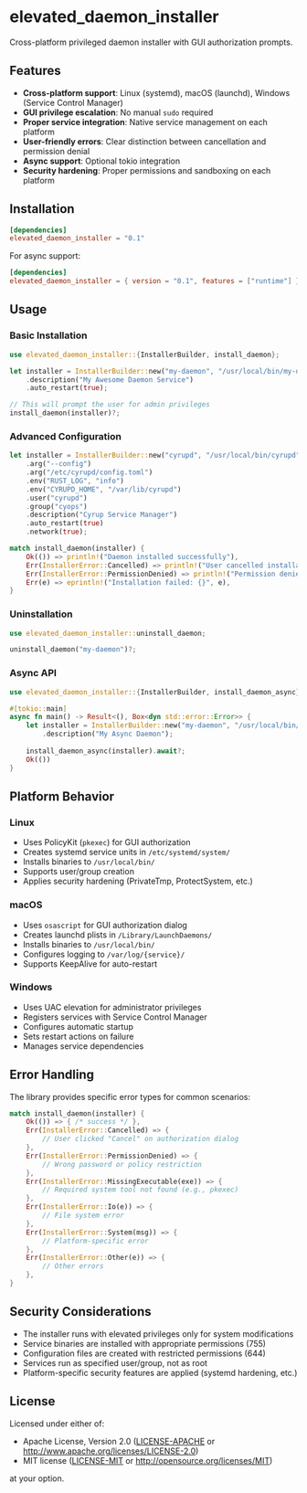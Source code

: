 # elevated_daemon_installer

Cross-platform privileged daemon installer with GUI authorization prompts.

## Features

- **Cross-platform support**: Linux (systemd), macOS (launchd), Windows (Service Control Manager)
- **GUI privilege escalation**: No manual `sudo` required
- **Proper service integration**: Native service management on each platform
- **User-friendly errors**: Clear distinction between cancellation and permission denial
- **Async support**: Optional tokio integration
- **Security hardening**: Proper permissions and sandboxing on each platform

## Installation

```toml
[dependencies]
elevated_daemon_installer = "0.1"
```

For async support:
```toml
[dependencies]
elevated_daemon_installer = { version = "0.1", features = ["runtime"] }
```

## Usage

### Basic Installation

```rust
use elevated_daemon_installer::{InstallerBuilder, install_daemon};

let installer = InstallerBuilder::new("my-daemon", "/usr/local/bin/my-daemon")
    .description("My Awesome Daemon Service")
    .auto_restart(true);

// This will prompt the user for admin privileges
install_daemon(installer)?;
```

### Advanced Configuration

```rust
let installer = InstallerBuilder::new("cyrupd", "/usr/local/bin/cyrupd")
    .arg("--config")
    .arg("/etc/cyrupd/config.toml")
    .env("RUST_LOG", "info")
    .env("CYRUPD_HOME", "/var/lib/cyrupd")
    .user("cyrupd")
    .group("cyops")
    .description("Cyrup Service Manager")
    .auto_restart(true)
    .network(true);

match install_daemon(installer) {
    Ok(()) => println!("Daemon installed successfully"),
    Err(InstallerError::Cancelled) => println!("User cancelled installation"),
    Err(InstallerError::PermissionDenied) => println!("Permission denied"),
    Err(e) => eprintln!("Installation failed: {}", e),
}
```

### Uninstallation

```rust
use elevated_daemon_installer::uninstall_daemon;

uninstall_daemon("my-daemon")?;
```

### Async API

```rust
use elevated_daemon_installer::{InstallerBuilder, install_daemon_async};

#[tokio::main]
async fn main() -> Result<(), Box<dyn std::error::Error>> {
    let installer = InstallerBuilder::new("my-daemon", "/usr/local/bin/my-daemon")
        .description("My Async Daemon");
    
    install_daemon_async(installer).await?;
    Ok(())
}
```

## Platform Behavior

### Linux
- Uses PolicyKit (`pkexec`) for GUI authorization
- Creates systemd service units in `/etc/systemd/system/`
- Installs binaries to `/usr/local/bin/`
- Supports user/group creation
- Applies security hardening (PrivateTmp, ProtectSystem, etc.)

### macOS
- Uses `osascript` for GUI authorization dialog
- Creates launchd plists in `/Library/LaunchDaemons/`
- Installs binaries to `/usr/local/bin/`
- Configures logging to `/var/log/{service}/`
- Supports KeepAlive for auto-restart

### Windows
- Uses UAC elevation for administrator privileges
- Registers services with Service Control Manager
- Configures automatic startup
- Sets restart actions on failure
- Manages service dependencies

## Error Handling

The library provides specific error types for common scenarios:

```rust
match install_daemon(installer) {
    Ok(()) => { /* success */ },
    Err(InstallerError::Cancelled) => {
        // User clicked "Cancel" on authorization dialog
    },
    Err(InstallerError::PermissionDenied) => {
        // Wrong password or policy restriction
    },
    Err(InstallerError::MissingExecutable(exe)) => {
        // Required system tool not found (e.g., pkexec)
    },
    Err(InstallerError::Io(e)) => {
        // File system error
    },
    Err(InstallerError::System(msg)) => {
        // Platform-specific error
    },
    Err(InstallerError::Other(e)) => {
        // Other errors
    },
}
```

## Security Considerations

- The installer runs with elevated privileges only for system modifications
- Service binaries are installed with appropriate permissions (755)
- Configuration files are created with restricted permissions (644)
- Services run as specified user/group, not as root
- Platform-specific security features are applied (systemd hardening, etc.)

## License

Licensed under either of:

- Apache License, Version 2.0 ([LICENSE-APACHE](LICENSE-APACHE) or http://www.apache.org/licenses/LICENSE-2.0)
- MIT license ([LICENSE-MIT](LICENSE-MIT) or http://opensource.org/licenses/MIT)

at your option.